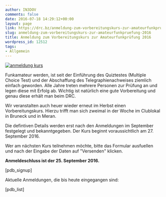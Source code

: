 ```yaml
---
author: IN3DOV
comments: false
date: 2016-07-18 14:29:12+00:00
layout: page
link: https://drc.bz/anmeldung-zum-vorbereitungskurs-zur-amateurfunkpruefung-2016/
slug: anmeldung-zum-vorbereitungskurs-zur-amateurfunkpruefung-2016
title: Anmeldung zum Vorbereitungskurs zur Amateurfunkprüfung 2016
wordpress_id: 12512
tags:
- Allgemein
---
```


[![anmeldung kurs](https://drc.bz/wp-content/uploads/2013/08/anmeldung-kurs1.jpg)](https://drc.bz/wp-content/uploads/2013/08/anmeldung-kurs1.jpg)




Funkamateur werden, ist seit der Einführung des Quiztestes (Multiple Choice Test) und der Abschaffung des Telegraphienachweises ziemlich einfach geworden. Alle Jahre treten mehrere Personen zur Prüfung an und legen diese mit Erfolg ab. Wichtig ist natürlich eine gute Vorbereitung und genau diese erhält man beim DRC.




Wir veranstalten auch heuer wieder erneut im Herbst einen Vorbereitungskurs. Hierzu trifft man sich zweimal in der Woche im Clublokal in Bruneck und in Meran.




Die defintiven Details werden erst nach den Anmeldungen im September festgelegt und bekanntgegeben. Der Kurs beginnt voraussichtlich am 27. September 2016.




Wer am nächsten Kurs teilnehmen möchte, bitte das Formular ausfuellen und nach der Eingabe der Daten auf "Versenden" klicken.


**Anmeldeschluss ist der 25. September 2016.**

[pdb_signup]



Aktuelle Anmeldungen, die bis heute eingegangen sind:

[pdb_list]




